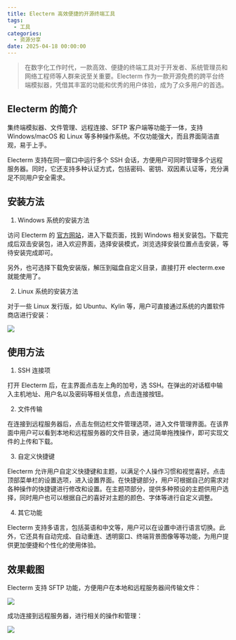 ```yaml
---
title: Electerm 高效便捷的开源终端工具
tags:
  - 工具
categories:
  - 资源分享
date: 2025-04-18 00:00:00
---
```


> 在数字化工作时代，一款高效、便捷的终端工具对于开发者、系统管理员和网络工程师等人群来说至关重要。Electerm 作为一款开源免费的跨平台终端模拟器，凭借其丰富的功能和优秀的用户体验，成为了众多用户的首选。

<!-- more -->

## Electerm 的简介

集终端模拟器、文件管理、远程连接、SFTP 客户端等功能于一体，支持 Windows/macOS 和 Linux 等多种操作系统。不仅功能强大，而且界面简洁直观，易于上手。

Electerm 支持在同一窗口中运行多个 SSH 会话，方便用户可同时管理多个远程服务器。同时，它还支持多种认证方式，包括密码、密钥、双因素认证等，充分满足不同用户安全需求。

## 安装方法

1. Windows 系统的安装方法

访问 Electerm 的 [官方网站](https://electerm.github.io/electerm/index-zh_cn.html)，进入下载页面，找到 Windows 相关安装包。下载完成后双击安装包，进入欢迎界面，选择安装模式，浏览选择安装位置点击安装，等待安装完成即可。

另外，也可选择下载免安装版，解压到磁盘自定义目录，直接打开 electerm.exe 就能使用了。

2. Linux 系统的安装方法

对于一些 Linux 发行版，如 Ubuntu、Kylin 等，用户可直接通过系统的内置软件商店进行安装：

![](https://cdn.dusays.com/2025/04/820-1.jpg)

## 使用方法

1. SSH 连接项

打开 Electerm 后，在主界面点击左上角的加号，选 SSH。在弹出的对话框中输入主机地址、用户名以及密码等相关信息，点击连接按钮。

2. 文件传输

在连接到远程服务器后，点击左侧边栏文件管理选项，进入文件管理界面。在该界面中用户可以看到本地和远程服务器的文件目录，通过简单拖拽操作，即可实现文件的上传和下载。

3. 自定义快捷键

Electerm 允许用户自定义快捷键和主题，以满足个人操作习惯和视觉喜好。点击顶部菜单栏的设置选项，进入设置界面。在快捷键部分，用户可根据自己的需求对各种操作的快捷键进行修改和设置。在主题项部分，提供多种预设的主题供用户选择，同时用户也可以根据自己的喜好对主题的颜色、字体等进行自定义调整。

4. 其它功能

Electerm 支持多语言，包括英语和中文等，用户可以在设置中进行语言切换。此外，它还具有自动完成、自动重连、透明窗口、终端背景图像等等功能，为用户提供更加便捷和个性化的使用体验。

## 效果截图

Electerm 支持 SFTP 功能，方便用户在本地和远程服务器间传输文件：

![](https://cdn.dusays.com/2025/04/820-2.jpg)

成功连接到远程服务器，进行相关的操作和管理：

![](https://cdn.dusays.com/2025/04/820-3.jpg)